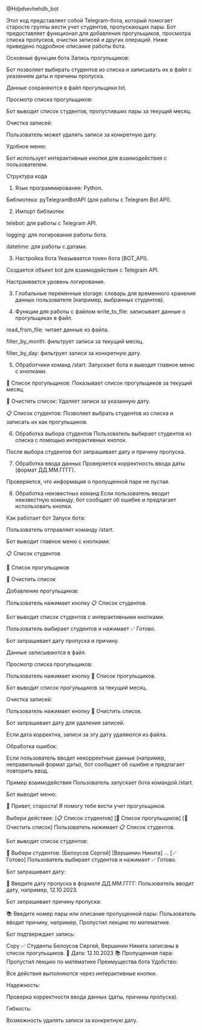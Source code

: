 @Hdjehevhehdh_bot

Этот код представляет собой Telegram-бота, который помогает старосте группы вести учет студентов, пропускающих пары. Бот предоставляет функционал для добавления прогульщиков, просмотра списка пропусков, очистки записей и других операций. Ниже приведено подробное описание работы бота.

Основные функции бота
Запись прогульщиков:

Бот позволяет выбирать студентов из списка и записывать их в файл с указанием даты и причины пропуска.

Данные сохраняются в файл прогульщики.txt.

Просмотр списка прогульщиков:

Бот выводит список студентов, пропустивших пары за текущий месяц.

Очистка записей:

Пользователь может удалить записи за конкретную дату.

Удобное меню:

Бот использует интерактивные кнопки для взаимодействия с пользователем.

Структура кода

1. Язык программирования: Python.

 Библиотека: pyTelegramBotAPI (для работы с Telegram Bot API).

 2. Импорт библиотек
    
telebot: для работы с Telegram API.

logging: для логирования работы бота.

datetime: для работы с датами.

3. Настройка бота
Указывается токен бота (BOT_API).

Создается объект bot для взаимодействия с Telegram API.

Настраивается уровень логирования.

3. Глобальные переменные
storage: словарь для временного хранения данных пользователя (например, выбранных студентов).

4. Функции для работы с файлом
write_to_file: записывает данные о прогульщиках в файл.

read_from_file: читает данные из файла.

filter_by_month: фильтрует записи за текущий месяц.

filter_by_day: фильтрует записи за конкретную дату.

5. Обработчики команд
/start: Запускает бота и выводит главное меню с кнопками.

📜 Список прогульщиков: Показывает список прогульщиков за текущий месяц.

🧹 Очистить список: Удаляет записи за указанную дату.

📋 Список студентов: Позволяет выбрать студентов из списка и записать их как прогульщиков.

6. Обработка выбора студентов
Пользователь выбирает студентов из списка с помощью интерактивных кнопок.

После выбора студентов бот запрашивает дату и причину пропуска.

7. Обработка ввода данных
Проверяется корректность ввода даты (формат ДД.ММ.ГГГГ).

Проверяется, что информация о пропущенной паре не пустая.

8. Обработка неизвестных команд
Если пользователь вводит неизвестную команду, бот сообщает об ошибке и предлагает использовать кнопки.

Как работает бот
Запуск бота:

Пользователь отправляет команду /start.

Бот выводит главное меню с кнопками:

📋 Список студентов

📜 Список прогульщиков

🧹 Очистить список

Добавление прогульщиков:

Пользователь нажимает кнопку 📋 Список студентов.

Бот выводит список студентов с интерактивными кнопками.

Пользователь выбирает студентов и нажимает ✅ Готово.

Бот запрашивает дату пропуска и причину.

Данные записываются в файл.

Просмотр списка прогульщиков:

Пользователь нажимает кнопку 📜 Список прогульщиков.

Бот выводит список прогульщиков за текущий месяц.

Очистка записей:

Пользователь нажимает кнопку 🧹 Очистить список.

Бот запрашивает дату для удаления записей.

Если дата корректна, записи за эту дату удаляются из файла.

Обработка ошибок:

Если пользователь вводит некорректные данные (например, неправильный формат даты), бот сообщает об ошибке и предлагает повторить ввод.

Пример взаимодействия
Пользователь запускает бота командой /start.

Бот выводит меню:

👋 Привет, староста! Я помогу тебе вести учет прогульщиков.

Выбери действие:
[📋 Список студентов] [📜 Список прогульщиков] [🧹 Очистить список]
Пользователь нажимает 📋 Список студентов.

Бот выводит список студентов:

👥 Выбери студентов:
[Белоусов Сергей] [Вершинин Никита] ... [✅ Готово]
Пользователь выбирает студентов и нажимает ✅ Готово.

Бот запрашивает дату:

📅 Введите дату пропуска в формате ДД.ММ.ГГГГ:
Пользователь вводит дату, например, 12.10.2023.

Бот запрашивает причину пропуска:

📚 Введите номер пары или описание пропущенной пары:
Пользователь вводит причину, например, Пропустил лекцию по математике.

Бот подтверждает запись:

Copy
✅ Студенты Белоусов Сергей, Вершинин Никита записаны в список прогульщиков.
📅 Дата: 12.10.2023
📚 Пропущенная пара: Пропустил лекцию по математике
Преимущества бота
Удобство:

Все действия выполняются через интерактивные кнопки.

Надежность:

Проверка корректности ввода данных (даты, причины пропуска).

Гибкость:

Возможность удалять записи за конкретную дату.



